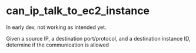 # can_ip_talk_to_ec2_instance

In early dev, not working as intended yet.

Given a source IP, a destination port/protocol, and a destination instance ID, determine if the communication is allowed

